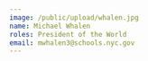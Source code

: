 ```yaml
---
image: /public/upload/whalen.jpg
name: Michael Whalen
roles: President of the World
email: mwhalen3@schools.nyc.gov
---
```

